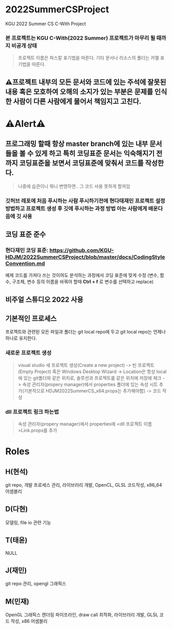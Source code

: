 # 2022SummerCSProject
KGU 2022 Summer CS C-With Project
### 본 프로젝트는 KGU C-With(2022 Summer) 프로젝트가 마무리 될 때까지 비공개 상태
> 프로젝트 이름은 파스칼 표기법을 따른다.
> 기타 문서나 리소스의 폴더는 카멜 표기법을 따른다.
## ⚠️프로젝트 내부의 모든 문서와 코드에 있는 주석에 잘못된 내용 혹은 모호하여 오해의 소지가 있는 부분은 문제를 인식한 사람이 다른 사람에게 물어서 책임지고 고친다.
# ⚠️Alert⚠️
## 프로그래밍 할때 항상 master branch에 있는 내부 문서들을 볼 수 있게 하고 특히 코딩표준 문서는 익숙해지기 전까지 코딩표준을 보면서 코딩표준에 맞춰서 코드를 작성한다.
  > 나중에 습관이니 뭐니 변명하면.. 그 코드 사용 못하게 할꺼임
### 깃허브 레포에  처음 푸시하는 사람 푸시하기전에 현다태재민 프로젝트 설정 방법하고 프로젝트 생성 후 깃에 푸시하는 과정 방법 아는 사람에게 배운다음에 깃 사용
## 코딩 표준 준수
### 현다재민 코딩 표준: https://github.com/KGU-HDJM/2022SummerCSProject/blob/master/docs/CodingStyleConvention.md
예제 코드를 가져다 쓰는 것이여도 분석하는 과정에서 코딩 표준에 맞게 수정 (변수, 함수, 구조체, 변수 등의 이름을 바꿔야 할때 **Ctrl + f** 로 변수를 선택하고 replace)

## 비주얼 스튜디오 2022 사용
## 기본적인 프로세스
  프로젝트와 관련된 모든 파일과 폴더는 git local repo에 두고 git local repo는 언제나 하나로 유지한다.
### 새로운 프로젝트 생성
  > visual studio 새 프로젝트 생성(Create a new project) -> 빈 프로젝트(Empty Project) 혹은 Windows Desktop Wizard -> Location은 항상 local에 있는 git폴더와 같은 위치로, 솔루션과 프로젝트를 같은 위치에 저장에 체크 -> 속성 관리자(propery manager)에서 properties 폴더에 있는 속성 시트 추가(기본적으로 HDJM2022SummerCS_x64.props는  추가해야함) -> 코드 작성
### dll 프로젝트 링크 하는법
  >  속성 관리자(propery manager)에서 properties에 <dll 프로젝트 이름>Link.props를 추가

# Roles
## H(현석)
git repo, 개발 프로세스 관리, 라이브러리 개발, OpenCL, GLSL 코드작성, x86_64 어셈블리
## D(다현)
모델링, file io 관련 기능
## T(태윤)
NULL
## J(재민)
git repo 관리, opengl 그래픽스
## M(민재)
OpenGL 그래픽스 렌더링 파이프라인, draw call 최적화, 라이브러리 개발, GLSL 코드 작성, x86 어셈블리
